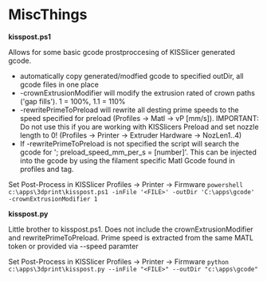 # MiscThings

**kisspost.ps1**

Allows for some basic gcode prostproccesing of KISSlicer generated gcode.
* automatically copy generated/modfied gcode to specified outDir, all gcode files in one place
* -crownExtrusionModifier will modify the extrusion rated of crown paths ('gap fills'). 1 = 100%, 1.1 = 110%
* -rewritePrimeToPreload will rewrite all desting prime speeds to the speed specified for preload (Profiles -> Matl -> vP [mm/s]). IMPORTANT: Do not use this if you are working with KISSlicers Preload and set nozzle length to 0! (Profiles -> Printer -> Extruder Hardware -> NozLen1..4)
* If -rewritePrimeToPreload is not specified the script will search the gcode for '; preload_speed_mm_per_s = [number]'. This can be injected into the gcode by using the filament specific Matl Gcode found in profiles and <MATL> tag.

Set Post-Process in KISSlicer Profiles -> Printer -> Firmware
`powershell c:\apps\3dprint\kisspost.ps1 -inFile '<FILE>' -outDir 'C:\apps\gcode' -crownExtrusionModifier 1`
  
**kisspost.py**

Little brother to kisspost.ps1.
Does not include the crownExtrusionModifier and rewritePrimeToPreload. Prime speed is extracted from the same MATL token or provided via --speed paramter

Set Post-Process in KISSlicer Profiles -> Printer -> Firmware
`python c:\apps\3dprint\kisspost.py --inFile "<FILE>" --outDir "c:\apps\gcode"`
